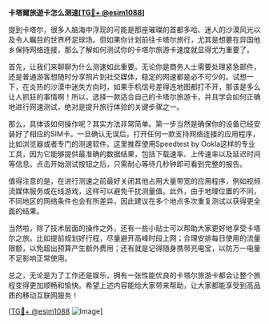**卡塔爾旅遊卡怎么测速[[TG💪+ @esim1088](https://t.me/s/esim1088)]**

提到卡塔尔，很多人脑海中浮现的可能是那座璀璨的首都多哈、迷人的沙漠风光以及令人瞩目的世界杯足球场。但如果你计划前往卡塔尔旅行，尤其是想要在异国他乡保持网络连接，那么了解如何测试你的卡塔尔旅游卡速度就显得尤为重要了。

首先，让我们来聊聊为什么测速如此重要。无论你是商务人士需要处理紧急邮件，还是普通游客想随时分享照片到社交媒体，稳定的网速都是必不可少的。试想一下，在炎热的沙漠中迷失方向时，如果手机信号差得连地图都打不开，那该是多么让人抓狂的事情啊！所以，选择一款适合自己的卡塔尔旅游卡，并且学会如何正确地进行网速测试，绝对是提升旅行体验的关键步骤之一。

那么，具体该如何操作呢？其实方法非常简单。第一步当然是确保你的设备已经安装好了相应的SIM卡。一旦确认无误后，打开任何一款支持网络连接的应用程序，比如浏览器或者专门的测速软件。这里推荐使用Speedtest by Ookla这样的专业工具，因为它能够提供最准确的数据结果，包括下载速率、上传速率以及延迟时间等信息。点击开始测试按钮之后，只需耐心等待几秒钟即可看到完整的报告。

值得注意的是，在进行测速之前最好关闭其他占用大量带宽的应用程序，例如视频流媒体服务或在线游戏，这样可以避免干扰测量值。此外，由于地理位置的不同，不同地区的网络条件也会有所差异，因此建议在多个地点多次重复测试以获得更全面的结果。

当然啦，除了技术层面的操作之外，还有一些小贴士可以帮助大家更好地享受卡塔尔之旅。比如提前规划好行程，尽量避开高峰时段上网；合理安排每日使用的流量限额，以免超出预算产生额外费用；还有就是记得随身携带充电宝，以防万一电量不足影响正常使用。

总之，无论是为了工作还是娱乐，拥有一张性能优良的卡塔尔旅游卡都会让整个旅程变得更加顺畅和愉快。希望上述内容能给大家带来帮助，让大家都能享受到高品质的移动互联网服务！

[[TG💪+ @esim1088](https://t.me/s/esim1088) ![Image](https://i.postimg.cc/4NQfJmqS/Snipaste-2025-05-13-00-14-12.png)]